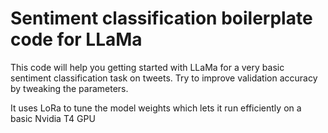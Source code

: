 # Sentiment classification boilerplate code for LLaMa

This code will help you getting started with LLaMa for a very basic sentiment classification task on tweets.
Try to improve validation accuracy by tweaking the parameters.

It uses LoRa to tune the model weights which lets it run efficiently on a basic Nvidia T4 GPU
